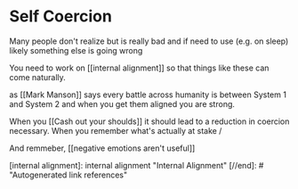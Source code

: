 # Self Coercion

Many people don't realize but is really bad and if need to use (e.g. on sleep) likely something else is going wrong

You need to work on [[internal alignment]] so that things like these can come naturally.

as [[Mark Manson]] says every battle across humanity is between System 1 and System 2 and when you get them aligned you are strong.

When you [[Cash out your shoulds]] it should lead to a reduction in coercion necessary. When you remember what's actually at stake / 

And remmeber, [[negative emotions aren't useful]]

[//begin]: # "Autogenerated link references for markdown compatibility"
[internal alignment]: internal alignment "Internal Alignment"
[//end]: # "Autogenerated link references"